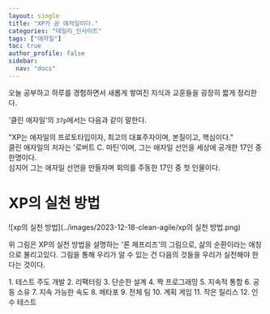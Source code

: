 ```yaml
---
layout: single
title: "XP가 곧 애자일이다."
categories: "데일리_인사이트"
tags: ["애자일"]
toc: true
author_profile: false
sidebar:
  nav: "docs"
---
```


<div class="notice--success">
  오늘 공부하고 하루를 경험하면서 새롭게 쌓여진 지식과 교훈들을 굉장히 짧게 정리한다.
</div>

'클린 애자일'의 `37p`에서는 다음과 같이 말한다.

"XP는 애자일의 프로토타입이자, 최고의 대표주자이며, 본질이고, 핵심이다."  
클린 애자일의 저자는 '로버트 C. 마틴'이며, 그는 애자일 선언을 세상에 공개한 17인 중 한명이다.  
심지어 그는 애자일 선언을 만들자며 회의를 주동한 17인 중 첫 인물이다.

# XP의 실천 방법

![xp의 실천 방법](../images/2023-12-18-clean-agile/xp의 실천 방법.png)

위 그림은 XP의 실천 방법을 설명하는 '론 제프리즈'의 그림으로, 삶의 순환이라는 애칭으로 불리고있다. 그림을 통해 우리가 알 수 있는 건 다음의 것들을 우리가 실천해야 한다는 것이다.

<div class="notice-warning">
  1. 테스트 주도 개발
  2. 리팩터링
  3. 단순한 설계
  4. 짝 프로그래밍
  5. 지속적 통합
  6. 공동 소유
  7. 지속 가능한 속도
  8. 메타포
  9. 전체 팀
  10. 계획 게임
  11. 작은 릴리스
  12. 인수 테스트
</div>
